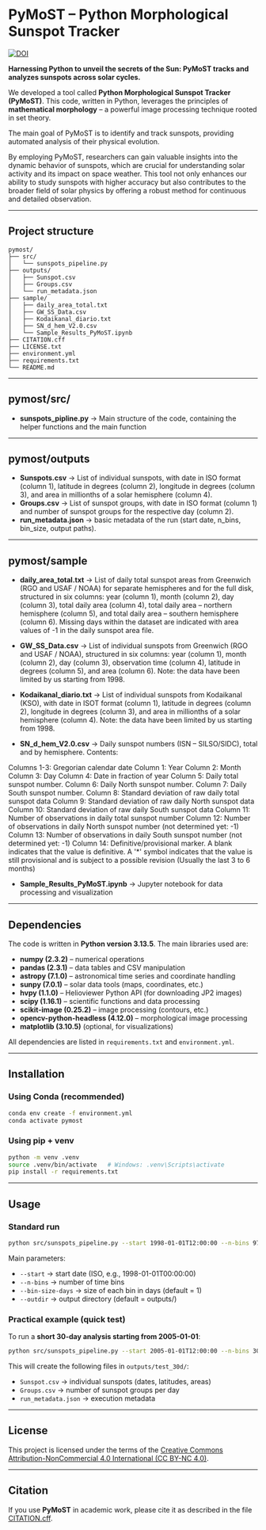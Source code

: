 # PyMoST – Python Morphological Sunspot Tracker

[![DOI](https://zenodo.org/badge/DOI/10.5281/zenodo.17012872.svg)](https://doi.org/10.5281/zenodo.17012873)


**Harnessing Python to unveil the secrets of the Sun: PyMoST tracks and analyzes sunspots across solar cycles.**

We developed a tool called **Python Morphological Sunspot Tracker (PyMoST)**.
This code, written in Python, leverages the principles of **mathematical morphology** – a powerful image processing technique rooted in set theory.

The main goal of PyMoST is to identify and track sunspots, providing automated analysis of their physical evolution.

By employing PyMoST, researchers can gain valuable insights into the dynamic behavior of sunspots, which are crucial for understanding solar activity and its impact on space weather.
This tool not only enhances our ability to study sunspots with higher accuracy but also contributes to the broader field of solar physics by offering a robust method for continuous and detailed observation.

---

## Project structure

```
pymost/
├── src/
│   └── sunspots_pipeline.py
├── outputs/
│   ├── Sunspot.csv
│   ├── Groups.csv
│   └── run_metadata.json
├── sample/
│   ├── daily_area_total.txt
│   ├── GW_SS_Data.csv
│   ├── Kodaikanal_diario.txt
│   ├── SN_d_hem_V2.0.csv
│   └── Sample_Results_PyMoST.ipynb
├── CITATION.cff
├── LICENSE.txt
├── environment.yml
├── requirements.txt
└── README.md
```

---

## pymost/src/

* **sunspots_pipline.py** → Main structure of the code, containing the helper functions and the main function

---


## pymost/outputs

* **Sunspots.csv** → List of individual sunspots, with date in ISO format (column 1), latitude in degrees (column 2), longitude in degrees (column 3), and area in millionths of a solar hemisphere (column 4).
* **Groups.csv** → List of sunspot groups, with date in ISO format (column 1) and number of sunspot groups for the respective day (column 2).
* **run_metadata.json** → basic metadata of the run (start date, n\_bins, bin\_size, output paths).

---

## pymost/sample

* **daily_area_total.txt** → List of daily total sunspot areas from Greenwich (RGO and USAF / NOAA) for separate hemispheres and for the full disk, structured in six columns: year (column 1), month (column 2), day (column 3), total daily area (column 4), total daily area – northern hemisphere (column 5), and total daily area – southern hemisphere (column 6). Missing days within the dataset are indicated with area values of -1 in the daily sunspot area file.


* **GW_SS_Data.csv** → List of individual sunspots from Greenwich (RGO and USAF / NOAA), structured in six columns: year (column 1), month (column 2), day (column 3), observation time (column 4), latitude in degrees (column 5), and area (column 6). Note: the data have been limited by us starting from 1998.


* **Kodaikanal_diario.txt** → List of individual sunspots from Kodaikanal (KSO), with date in ISOT format (column 1), latitude in degrees (column 2), longitude in degrees (column 3), and area in millionths of a solar hemisphere (column 4). Note: the data have been limited by us starting from 1998.


* **SN_d_hem_V2.0.csv** → Daily sunspot numbers (ISN – SILSO/SIDC), total and by hemisphere. Contents:

Columns 1-3: Gregorian calendar date
Column 1: Year
Column 2: Month
Column 3: Day
Column 4: Date in fraction of year
Column 5: Daily total sunspot number.
Column 6: Daily North sunspot number.
Column 7: Daily South sunspot number.
Column 8: Standard deviation of raw daily total sunspot data
Column 9: Standard deviation of raw daily North sunspot data
Column 10: Standard deviation of raw daily South sunspot data
Column 11: Number of observations in daily total sunspot number
Column 12: Number of observations in daily North sunspot number (not determined yet: -1)
Column 13: Number of observations in daily South sunspot number (not determined yet: -1)
Column 14: Definitive/provisional marker. A blank indicates that the value is definitive. A '*' symbol indicates that the value is still provisional and is subject to a possible revision (Usually the last 3 to 6 months)

* **Sample_Results_PyMoST.ipynb** → Jupyter notebook for data processing and visualization

---

## Dependencies

The code is written in **Python version 3.13.5**.
The main libraries used are:

* **numpy (2.3.2)** – numerical operations
* **pandas (2.3.1)** – data tables and CSV manipulation
* **astropy (7.1.0)** – astronomical time series and coordinate handling
* **sunpy (7.0.1)** – solar data tools (maps, coordinates, etc.)
* **hvpy (1.1.0)** – Helioviewer Python API (for downloading JP2 images)
* **scipy (1.16.1)** – scientific functions and data processing
* **scikit-image (0.25.2)** – image processing (contours, etc.)
* **opencv-python-headless (4.12.0)** – morphological image processing
* **matplotlib (3.10.5)** (optional, for visualizations)

All dependencies are listed in `requirements.txt` and `environment.yml`.

---

## Installation

### Using Conda (recommended)

```bash
conda env create -f environment.yml
conda activate pymost
```

### Using pip + venv

```bash
python -m venv .venv
source .venv/bin/activate   # Windows: .venv\Scripts\activate
pip install -r requirements.txt
```

---

## Usage

### Standard run

```bash
python src/sunspots_pipeline.py --start 1998-01-01T12:00:00 --n-bins 9709 --outdir outputs
```

Main parameters:

* `--start` → start date (ISO, e.g., 1998-01-01T00:00:00)
* `--n-bins` → number of time bins
* `--bin-size-days` → size of each bin in days (default = 1)
* `--outdir` → output directory (default = outputs/)

### Practical example (quick test)

To run a **short 30-day analysis starting from 2005-01-01**:

```bash
python src/sunspots_pipeline.py --start 2005-01-01T12:00:00 --n-bins 30 --outdir outputs/test_30d
```

This will create the following files in `outputs/test_30d/`:

* `Sunspot.csv` → individual sunspots (dates, latitudes, areas)
* `Groups.csv` → number of sunspot groups per day
* `run_metadata.json` → execution metadata

---


## License

This project is licensed under the terms of the
[Creative Commons Attribution-NonCommercial 4.0 International (CC BY-NC 4.0)](https://creativecommons.org/licenses/by-nc/4.0/).

---

## Citation

If you use **PyMoST** in academic work, please cite it as described in the file [CITATION.cff](./CITATION.cff).
